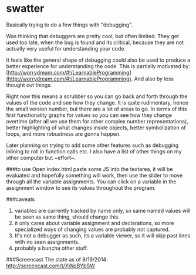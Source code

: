 swatter
=======

Basically trying to do a few things with "debugging".

Was thinking that debuggers are pretty cool, but often limited. They get used too late, when the bug is found and its critical, because they are not actually very useful for understanding your code.

It feels like the general shape of debugging could also be used to produce a better experience for understanding the code. This is partially motivated by: [http://worrydream.com/#!/LearnableProgramming](http://worrydream.com/#!/LearnableProgramming). And also by less thought out things.

Right now this means a scrubber so you can go back and forth through the values of the code and see how they change. It is quite rudimentary, hence the small version number, but there are a lot of areas to go. In terms of this first functionality graphs for values so you can see how they change overtime (after all we use them for other complex number representations), better highlighting of what changes inside objects, better symbolization of loops, and more robustness are gonna happen.

Later planning on trying to add some other features such as debugging inlining to roll in function calls etc. I also have a list of other things on my other computer but ~effort~.

###to use
Open index.html paste some JS into the textarea, it will be evaluated and hopefully something will work, then use the slider to move through all the variable assignments. You can click on a variable in the assignment window to see its values throughout the program.

###caveats
1. variables are currently tracked by name only, so same named values will be seen as same thing, should change this.
2. it only cares about variable assignment and declarations, so more specialized ways of changing values are probably not captured.
3. It's not a debugger as such, its a variable viewer, so it will skip past lines with no seen assignments.
5. probably a buncha other stuff.

###Screencast
The state as of 8/19/2014: http://screencast.com/t/XWpBYbSW

